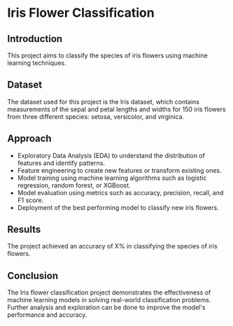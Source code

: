 # Iris Flower Classification

## Introduction
This project aims to classify the species of iris flowers using machine learning techniques.

## Dataset
The dataset used for this project is the Iris dataset, which contains measurements of the sepal and petal lengths and widths for 150 iris flowers from three different species: setosa, versicolor, and virginica.

## Approach
- Exploratory Data Analysis (EDA) to understand the distribution of features and identify patterns.
- Feature engineering to create new features or transform existing ones.
- Model training using machine learning algorithms such as logistic regression, random forest, or XGBoost.
- Model evaluation using metrics such as accuracy, precision, recall, and F1 score.
- Deployment of the best performing model to classify new iris flowers.

## Results
The project achieved an accuracy of X% in classifying the species of iris flowers.

## Conclusion
The Iris flower classification project demonstrates the effectiveness of machine learning models in solving real-world classification problems. Further analysis and exploration can be done to improve the model's performance and accuracy.
